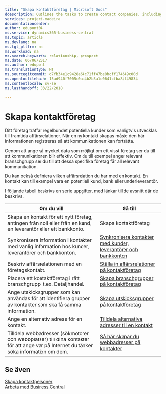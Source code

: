 ```yaml
---
title: "Skapa kontaktföretag | Microsoft Docs"
ddescription: Outlines the tasks to create contact companies, including assigning relevant data about prospects and defining the business relationships you have with companies.
services: project-madeira
documentationcenter: 
author: edupont04
ms.service: dynamics365-business-central
ms.topic: article
ms.devlang: na
ms.tgt_pltfrm: na
ms.workload: na
ms.search.keywords: relationship, prospect
ms.date: 06/06/2017
ms.author: edupont
ms.translationtype: HT
ms.sourcegitcommit: d7fb34e1c9428a64c71ff47be8bcff174649c00d
ms.openlocfilehash: 15ad940f7005c0ab4b2b3a1c0641cfba84f49834
ms.contentlocale: sv-se
ms.lasthandoff: 03/22/2018

---
```

# <a name="creating-contact-companies"></a>Skapa kontaktföretag
Ditt företag träffar regelbundet potentiella kunder som vanligtvis utvecklas till framtida affärsrelationer. När en ny kontakt skapas måste den här informationen registreras så att kommunikationen kan fortsätta.

Genom att ange så mycket data som möjligt om ett visst företag ser du till att kommunikationen blir effektiv. Om du till exempel anger relevant branschgrupp ser du till att dessa specifika företag får all relevant kommunikation.

Du kan också definiera vilken affärsrelation du har med en kontakt. En kontakt kan till exempel vara en potentiell kund, bank eller underleverantör.

I följande tabell beskrivs en serie uppgifter, med länkar till de avsnitt där de beskrivs.

| Om du vill | Gå till |
| --- | --- |
| Skapa en kontakt för ett nytt företag, antingen från noll eller från en kund, en leverantör eller ett bankkonto. |[Skapa kontaktföretag](marketing-how-create-contact-companies.md) |
| Synkronisera information i kontakter med vanlig information hos kunder, leverantörer och bankkonton. |[Synkronisera kontakter med kunder, leverantörer och bankkonton](marketing-synchronize-contacts-customers-vendors-bank-accounts.md) |
| Beskriv affärsrelationen med en företagskontakt. |[Ställa in affärsrelationer på kontaktföretag](marketing-business-relations.md) |
| Placera ett kontaktföretag i rätt branschgrupp, t.ex. Detaljhandel. |[Skapa branschgrupper på kontaktföretag](marketing-industry-groups.md) |
| Ange utskicksgrupper som kan användas för att identifiera grupper av kontakter som ska få samma information. |[Skapa utskicksgrupper på kontaktföretag](marketing-mailing-groups.md) |
| Ange en alternativ adress för en kontakt. |[Tilldela alternativa adresser till en kontakt](marketing-how-assign-alternate-address.md) |
| Tilldela webbadresser (sökmotorer och webbplatser) till dina kontakter för att ange var på Internet du tänker söka information om dem. |[Så här skapar du webbadresser på kontakter](marketing-web-sources.md) |

## <a name="see-also"></a>Se även
[Skapa kontaktpersoner](marketing-create-contact-persons.md)   
[Arbeta med Business Central](ui-work-product.md)

